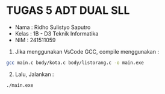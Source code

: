 # TUGAS 5 ADT DUAL SLL

- Nama : Ridho Sulistyo Saputro
- Kelas : 1B - D3 Teknik Informatika
- NIM : 241511059

1. Jika menggunakan VsCode GCC, compile menggunakan :
```bash
gcc main.c body/kota.c body/listorang.c -o main.exe
```

2. Lalu, Jalankan :
```bash
./main.exe
```